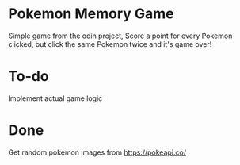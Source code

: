 # Pokemon Memory Game
Simple game from the odin project, Score a point for every Pokemon clicked, but click the same Pokemon twice and it's game over!

# To-do
Implement actual game logic

# Done
Get random pokemon images from https://pokeapi.co/